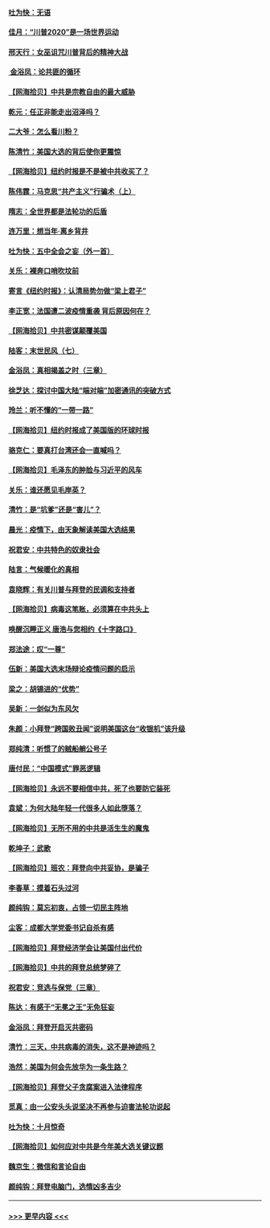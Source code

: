 #### [吐为快：无语](../pages/nsc993/n12518588.md?t=11021301) 
#### [佳月：“川普2020”是一场世界运动](../pages/nsc993/n12518581.md?t=11021301) 
#### [邢天行：女巫诅咒川普背后的精神大战](../pages/nsc993/n12517257.md?t=11021301) 
#### [ 金浴凤：论共匪的循环](../pages/nsc993/n12517133.md?t=11021301) 
#### [【网海拾贝】中共是宗教自由的最大威胁](../pages/nsc993/n12516879.md?t=11021301) 
#### [乾元：任正非能走出沼泽吗？](../pages/nsc993/n12515831.md?t=11021301) 
#### [二大爷：怎么看川粉？](../pages/nsc993/n12515820.md?t=11021301) 
#### [陈清竹：美国大选的背后使你更震惊](../pages/nsc993/n12515589.md?t=11021301) 
#### [【网海拾贝】纽约时报是不是被中共收买了？](../pages/nsc993/n12515122.md?t=11021301) 
#### [陈伟霆：马克思“共产主义”行骗术（上）](../pages/nsc993/n12510217.md?t=11021301) 
#### [隋志：全世界都是法轮功的后盾](../pages/nsc993/n12510636.md?t=11021301) 
#### [连万里：想当年‧离乡背井](../pages/nsc993/n12510623.md?t=11021301) 
#### [吐为快：五中全会之妄（外一首）](../pages/nsc993/n12510470.md?t=11021301) 
#### [关乐：裸奔口哨吹坟前](../pages/nsc993/n12510403.md?t=11021301) 
#### [寄言《纽约时报》：认清局势勿做“梁上君子”](../pages/nsc993/n12510042.md?t=11021301) 
#### [李正宽：法国遭二波疫情重袭 背后原因何在？](../pages/nsc993/n12509971.md?t=11021301) 
#### [【网海拾贝】中共密谋颠覆美国](../pages/nsc993/n12509816.md?t=11021301) 
#### [陆客：末世民风（七）](../pages/nsc993/n12507822.md?t=11021301) 
#### [金浴凤：真相揭盖之时（三章）](../pages/nsc993/n12507804.md?t=11021301) 
#### [徐芝达：探讨中国大陆“端对端”加密通讯的突破方式](../pages/nsc993/n12507682.md?t=11021301) 
#### [玲兰：听不懂的“一带一路”](../pages/nsc993/n12507669.md?t=11021301) 
#### [【网海拾贝】纽约时报成了美国版的环球时报](../pages/nsc993/n12507053.md?t=11021301) 
#### [骆克仁：要真打台湾还会一直喊吗？](../pages/nsc993/n12506843.md?t=11021301) 
#### [【网海拾贝】毛泽东的肿脸与习近平的风车](../pages/nsc993/n12504537.md?t=11021301) 
#### [关乐：谁还愿见毛岸英？](../pages/nsc993/n12503866.md?t=11021301) 
#### [清竹：是“坑爹”还是“害儿”？](../pages/nsc993/n12503034.md?t=11021301) 
#### [晨光：疫情下，由天象解读美国大选结果](../pages/nsc993/n12502536.md?t=11021301) 
#### [祝君安：中共特色的奴隶社会](../pages/nsc993/n12501529.md?t=11021301) 
#### [陆言：气候暖化的真相](../pages/nsc993/n12501183.md?t=11021301) 
#### [袁晓辉：有关川普与拜登的民调和支持者](../pages/nsc993/n12500433.md?t=11021301) 
#### [【网海拾贝】病毒这笔账，必须算在中共头上](../pages/nsc993/n12500320.md?t=11021301) 
#### [唤醒沉睡正义 唐浩与您相约《十字路口》](../pages/nsc993/n12497980.md?t=11021301) 
#### [郑法途：叹“一尊”](../pages/nsc993/n12498837.md?t=11021301) 
#### [伍新：美国大选末场辩论疫情问题的启示](../pages/nsc993/n12498829.md?t=11021301) 
#### [梁之：胡锡进的“优势”](../pages/nsc993/n12498780.md?t=11021301) 
#### [吴新：一剑似为东风欠](../pages/nsc993/n12498772.md?t=11021301) 
#### [朱颜：小拜登“跨国败丑闻”说明美国这台“收银机”该升级](../pages/nsc993/n12498731.md?t=11021301) 
#### [郑纯清：听惯了的贼船艄公号子](../pages/nsc993/n12498721.md?t=11021301) 
#### [唐付民：“中国模式”罪恶逻辑](../pages/nsc993/n12498310.md?t=11021301) 
#### [【网海拾贝】永远不要相信中共，死了也要防它装死](../pages/nsc993/n12498162.md?t=11021301) 
#### [袁斌：为何大陆年轻一代很多人如此堕落？](../pages/nsc993/n12495696.md?t=11021301) 
#### [【网海拾贝】无所不用的中共是活生生的魔鬼](../pages/nsc993/n12495621.md?t=11021301) 
#### [乾坤子：武歌](../pages/nsc993/n12493391.md?t=11021301) 
#### [【网海拾贝】班农：拜登向中共妥协，是骗子](../pages/nsc993/n12492877.md?t=11021301) 
#### [李春草：摸着石头过河](../pages/nsc993/n12491121.md?t=11021301) 
#### [颜纯钩：莫忘初衷，占领一切民主阵地](../pages/nsc993/n12490965.md?t=11021301) 
#### [尘客：成都大学党委书记自杀有感](../pages/nsc993/n12490950.md?t=11021301) 
#### [【网海拾贝】拜登经济学会让美国付出代价](../pages/nsc993/n12489662.md?t=11021301) 
#### [【网海拾贝】中共的拜登总统梦碎了](../pages/nsc993/n12487896.md?t=11021301) 
#### [祝君安：竞选与保党（三章）](../pages/nsc993/n12487258.md?t=11021301) 
#### [陈达：有感于“无冕之王”无免狂妄](../pages/nsc993/n12485133.md?t=11021301) 
#### [金浴凤：拜登开启灭共密码](../pages/nsc993/n12485125.md?t=11021301) 
#### [清竹：三天，中共病毒的消失，这不是神迹吗？](../pages/nsc993/n12485027.md?t=11021301) 
#### [浩然：美国为何会先放华为一条生路？](../pages/nsc993/n12484997.md?t=11021301) 
#### [【网海拾贝】拜登父子贪腐案进入法律程序](../pages/nsc993/n12484957.md?t=11021301) 
#### [觅真：由一公安头头说坚决不再参与迫害法轮功说起](../pages/nsc993/n12484212.md?t=11021301) 
#### [吐为快：十月惊奇](../pages/nsc993/n12484172.md?t=11021301) 
#### [【网海拾贝】如何应对中共是今年美大选关键议题](../pages/nsc993/n12483755.md?t=11021301) 
#### [魏京生：微信和言论自由](../pages/nsc993/n12483372.md?t=11021301) 
#### [颜纯钩：拜登电脑门，选情凶多吉少](../pages/nsc993/n12482666.md?t=11021301) 

----
#### [ >>> 更早内容 <<< ](../indexes/nsc993-earlier.md)
